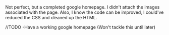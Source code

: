Not perfect, but a completed google homepage.  I didn't attach the images associated with the page.  Also, I know the code can be improved, I could've reduced the CSS and cleaned up the HTML.  

//TODO
	-Have a working google homepage (Won't tackle this until later)
